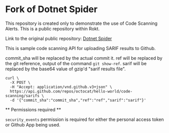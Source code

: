 # Fork of Dotnet Spider

This repository is created only to demonstrate the use of Code Scanning Alerts. This is a public repository within Rokt. 

Link to the original public repository: [Dotnet Spider](https://github.com/dotnetcore/DotnetSpider)

This is sample code scanning API for uploading SARIF results to Github.

commit_sha will be replaced by the actual commit it. 
ref will be replaced by the git reference, output of the command ```git show-ref```. 
sarif will be replaced by the base64 value of gzip'd "sarif results file".

```
curl \
  -X POST \
  -H "Accept: application/vnd.github.v3+json" \
  https://api.github.com/repos/octocat/hello-world/code-scanning/sarifs \
  -d '{"commit_sha":"commit_sha","ref":"ref","sarif":"sarif"}'

```

** Permissions required **

```security_events``` permission is required for either the personal access token or Github App being used. 
